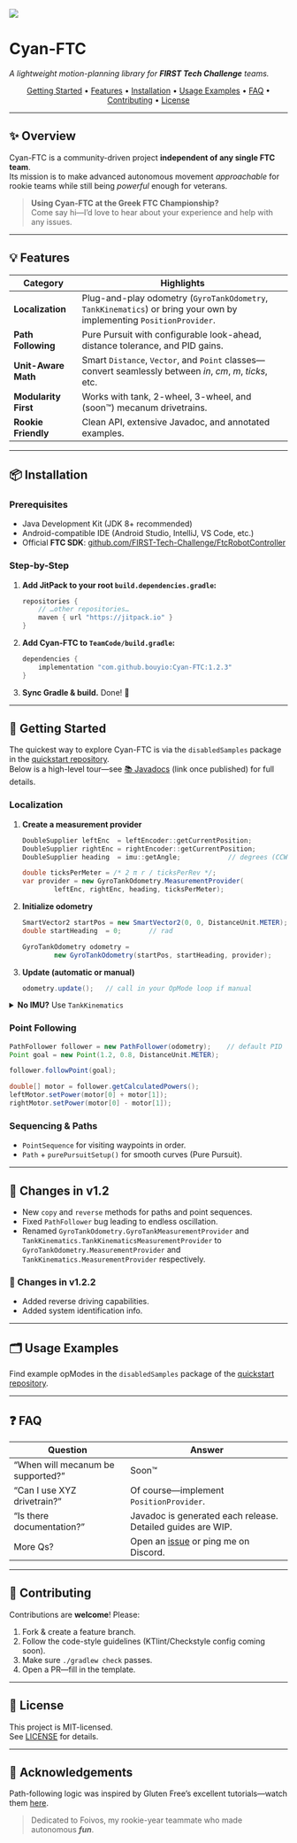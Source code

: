 [![](https://jitpack.io/v/bouyio/Cyan-FTC.svg)](https://jitpack.io/#bouyio/Cyan-FTC)

# Cyan-FTC

*A lightweight motion-planning library for **FIRST Tech Challenge** teams.*

<div align="center">

[Getting Started](#-getting-started) •
[Features](#-features) •
[Installation](#-installation) •
[Usage Examples](#-usage-examples) •
[FAQ](#-faq) •
[Contributing](#-contributing) •
[License](#-license)

</div>

---

## ✨ Overview
Cyan-FTC is a community-driven project **independent of any single FTC team**.  
Its mission is to make advanced autonomous movement *approachable* for rookie teams while still being *powerful* enough for veterans.

> **Using Cyan-FTC at the Greek FTC Championship?**  
> Come say hi—I’d love to hear about your experience and help with any issues.

---

## 💡 Features
| Category | Highlights |
| -------- | ---------- |
| **Localization** | Plug-and-play odometry (`GyroTankOdometry`, `TankKinematics`) or bring your own by implementing `PositionProvider`. |
| **Path Following** | Pure Pursuit with configurable look-ahead, distance tolerance, and PID gains. |
| **Unit-Aware Math** | Smart `Distance`, `Vector`, and `Point` classes—convert seamlessly between *in*, *cm*, *m*, *ticks*, etc. |
| **Modularity First** | Works with tank, 2-wheel, 3-wheel, and (soon™) mecanum drivetrains. |
| **Rookie Friendly** | Clean API, extensive Javadoc, and annotated examples. |

---

## 📦 Installation

### Prerequisites
- Java Development Kit (JDK 8+ recommended)  
- Android-compatible IDE (Android Studio, IntelliJ, VS Code, etc.)  
- Official **FTC SDK**: [github.com/FIRST-Tech-Challenge/FtcRobotController](https://github.com/FIRST-Tech-Challenge/FtcRobotController)

### Step-by-Step

1. **Add JitPack to your root `build.dependencies.gradle`:**
   ```gradle
   repositories {
       // …other repositories…
       maven { url "https://jitpack.io" }
   }
   ```

2. **Add Cyan-FTC to `TeamCode/build.gradle`:**
   ```gradle
   dependencies {
       implementation "com.github.bouyio:Cyan-FTC:1.2.3"
   }
   ```

3. **Sync Gradle & build.** Done! 🎉

---

## 🏁 Getting Started

The quickest way to explore Cyan-FTC is via the `disabledSamples` package in the [quickstart repository](https://github.com/The-Cyan-Project/Cyan-Quick-Start).  
Below is a high-level tour—see [📚 Javadocs](#) (link once published) for full details.

### Localization

1. **Create a measurement provider**
   ```java
   DoubleSupplier leftEnc  = leftEncoder::getCurrentPosition;
   DoubleSupplier rightEnc = rightEncoder::getCurrentPosition;
   DoubleSupplier heading  = imu::getAngle;            // degrees (CCW +)

   double ticksPerMeter = /* 2 π r / ticksPerRev */;
   var provider = new GyroTankOdometry.MeasurementProvider(
           leftEnc, rightEnc, heading, ticksPerMeter);
   ```

2. **Initialize odometry**
   ```java
   SmartVector2 startPos = new SmartVector2(0, 0, DistanceUnit.METER);
   double startHeading  = 0;       // rad

   GyroTankOdometry odometry =
           new GyroTankOdometry(startPos, startHeading, provider);
   ```

3. **Update (automatic or manual)**
   ```java
   odometry.update();   // call in your OpMode loop if manual
   ```

<details>
<summary><strong>No IMU?</strong> Use <code>TankKinematics</code></summary>

```java
DoubleSupplier leftEnc  = leftEncoder::getCurrentPosition;
DoubleSupplier rightEnc = rightEncoder::getCurrentPosition;
double trackWidth       = 0.32;    // meters

var provider = new TankKinematics.MeasurementProvider(
        leftEnc, rightEnc, ticksPerMeter);

TankKinematics odometry =
        new TankKinematics(startPos, startHeading, trackWidth, provider);
```
</details>

### Point Following
```java
PathFollower follower = new PathFollower(odometry);    // default PID
Point goal = new Point(1.2, 0.8, DistanceUnit.METER);

follower.followPoint(goal);

double[] motor = follower.getCalculatedPowers();
leftMotor.setPower(motor[0] + motor[1]);
rightMotor.setPower(motor[0] - motor[1]);
```

### Sequencing & Paths
- `PointSequence` for visiting waypoints in order.
- `Path` + `purePursuitSetup()` for smooth curves (Pure Pursuit).

---

## 🔄 Changes in v1.2
- New `copy` and `reverse` methods for paths and point sequences.
- Fixed `PathFollower` bug leading to endless oscillation.
- Renamed `GyroTankOdometry.GyroTankMeasurementProvider` and `TankKinematics.TankKinematicsMeasurementProvider` to `GyroTankOdometry.MeasurementProvider` and `TankKinematics.MeasurementProvider` respectively.

### 🔄 Changes in v1.2.2
- Added reverse driving capabilities.
- Added system identification info.

---

## 🗂 Usage Examples
Find example opModes in the `disabledSamples` package of the [quickstart repository](https://github.com/The-Cyan-Project/Cyan-Quick-Start).

---

## ❓ FAQ
| Question | Answer |
| -------- | ------ |
| “When will mecanum be supported?” | Soon™ |
| “Can I use XYZ drivetrain?” | Of course—implement `PositionProvider`. |
| “Is there documentation?” | Javadoc is generated each release. Detailed guides are WIP. |
| More Qs? | Open an [issue](https://github.com/bouyio/Cyan-FTC/issues) or ping me on Discord. |

---

## 🤝 Contributing
Contributions are **welcome**! Please:

1. Fork & create a feature branch.
2. Follow the code-style guidelines (KTlint/Checkstyle config coming soon).
3. Make sure `./gradlew check` passes.
4. Open a PR—fill in the template.

---

## 📝 License
This project is MIT-licensed.  
See [LICENSE](https://github.com/bouyio/Cyan-FTC/blob/main/LICENSE.txt) for details.

---

## 📜 Acknowledgements
Path-following logic was inspired by Gluten Free’s excellent tutorials—watch them [here](https://www.youtube.com/watch?v=gxnZ6Q8xo-o).  

> Dedicated to Foivos, my rookie-year teammate who made autonomous ***fun***.

